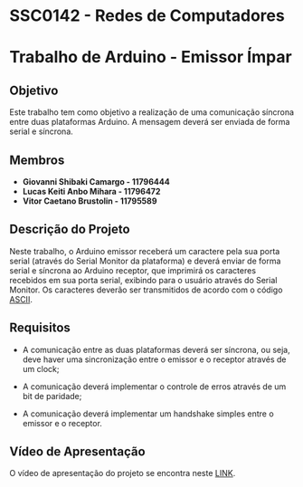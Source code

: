 # SSC0142 - Redes de Computadores
# Trabalho de Arduino - Emissor Ímpar

## Objetivo

Este trabalho tem como objetivo a realização de uma comunicação síncrona entre duas plataformas Arduino. A mensagem deverá ser enviada de forma serial e síncrona.

## Membros

- **Giovanni Shibaki Camargo - 11796444**
- **Lucas Keiti Anbo Mihara - 11796472**
- **Vitor Caetano Brustolin - 11795589**

## Descrição do Projeto

Neste trabalho, o Arduino emissor receberá um caractere pela sua porta serial (através do Serial Monitor da plataforma) e deverá enviar de forma serial e síncrona ao Arduino receptor, que imprimirá os caracteres recebidos em sua porta serial, exibindo para o usuário através do Serial Monitor. Os caracteres deverão ser transmitidos de acordo com o código [ASCII](https://upload.wikimedia.org/wikipedia/commons/d/dd/ASCII-Table.svg).

## Requisitos

- A comunicação entre as duas plataformas deverá ser síncrona, ou seja, deve haver uma sincronização entre o emissor e o receptor através de um clock;

- A comunicação deverá implementar o controle de erros através de um bit de paridade;

- A comunicação deverá implementar um handshake simples entre o emissor e o receptor.

## Vídeo de Apresentação

O vídeo de apresentação do projeto se encontra neste [LINK](https://youtu.be/96DKPb0xCZk).
